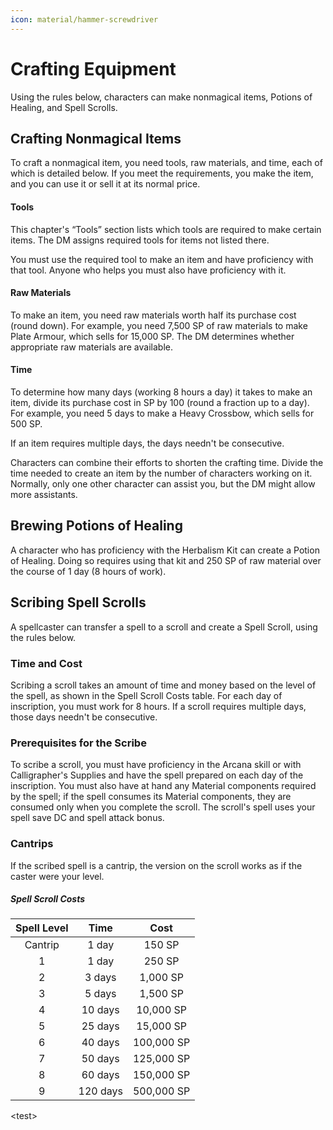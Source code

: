 ```yaml
---
icon: material/hammer-screwdriver
---
```


# Crafting Equipment

Using the rules below, characters can make nonmagical items, Potions of Healing, and Spell Scrolls.

## Crafting Nonmagical Items

To craft a nonmagical item, you need tools, raw materials, and time, each of which is detailed below. If you meet the requirements, you make the item, and you can use it or sell it at its normal price.

#### Tools

This chapter's “Tools” section lists which tools are required to make certain items. The DM assigns required tools for items not listed there.

You must use the required tool to make an item and have proficiency with that tool. Anyone who helps you must also have proficiency with it.

#### Raw Materials

To make an item, you need raw materials worth half its purchase cost (round down). For example, you need 7,500 SP of raw materials to make Plate Armour, which sells for 15,000 SP. The DM determines whether appropriate raw materials are available.

#### Time

To determine how many days (working 8 hours a day) it takes to make an item, divide its purchase cost in SP by 100 (round a fraction up to a day). For example, you need 5 days to make a Heavy Crossbow, which sells for 500 SP.

If an item requires multiple days, the days needn't be consecutive.

Characters can combine their efforts to shorten the crafting time. Divide the time needed to create an item by the number of characters working on it. Normally, only one other character can assist you, but the DM might allow more assistants.

## Brewing Potions of Healing

A character who has proficiency with the Herbalism Kit can create a Potion of Healing. Doing so requires using that kit and 250 SP of raw material over the course of 1 day (8 hours of work).

## Scribing Spell Scrolls

A spellcaster can transfer a spell to a scroll and create a Spell Scroll, using the rules below.

### Time and Cost

Scribing a scroll takes an amount of time and money based on the level of the spell, as shown in the Spell Scroll Costs table. For each day of inscription, you must work for 8 hours. If a scroll requires multiple days, those days needn't be consecutive.

### Prerequisites for the Scribe

To scribe a scroll, you must have proficiency in the Arcana skill or with Calligrapher's Supplies and have the spell prepared on each day of the inscription. You must also have at hand any Material components required by the spell; if the spell consumes its Material components, they are consumed only when you complete the scroll. The scroll's spell uses your spell save DC and spell attack bonus.

### Cantrips

If the scribed spell is a cantrip, the version on the scroll works as if the caster were your level.

##### Spell Scroll Costs
| Spell Level | Time | Cost |
|:-:|:-:|:-:|
| Cantrip | 1 day | 150 SP |
| 1 | 1 day | 250 SP |
| 2 | 3 days | 1,000 SP |
| 3 | 5 days | 1,500 SP |
| 4 | 10 days | 10,000 SP |
| 5 | 25 days | 15,000 SP |
| 6 | 40 days | 100,000 SP |
| 7 | 50 days | 125,000 SP |
| 8 | 60 days | 150,000 SP |
| 9 | 120 days | 500,000 SP |

\<test\>